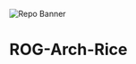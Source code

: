 ![Repo Banner](https://raw.githubusercontent.com/anzzzr/ROG-Arch-Rice/master/assets/banner.jpg)

# ROG-Arch-Rice
